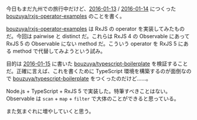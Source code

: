 今日もまだ九州での旅行中だけど、[2016-01-13][] / [2016-01-14][] につくった [bouzuya/rxjs-operator-examples][] のことを書く。

[bouzuya/rxjs-operator-examples][] は RxJS の operator を実装してみたものだ。今回は pairwise と distinct だ。これらは RxJS 4 の Observable にあって RxJS 5 の Observable にない method だ。こういう operator を RxJS 5 にある method で代替してみようという試み。

目的は [2016-01-15][] に書いた [bouzuya/typescript-boilerplate][] を検証することだ。正確に言えば、これを書くために TypeScript 環境を構築するのが面倒なので [bouzuya/typescript-boilerplate][] をつくったのだけど……。

Node.js + TypeScript + RxJS 5 で実装した。特筆すべきことはない。Observable は `scan` + `map` + `filter` で大体のことができると思っている。

また気まぐれに増やしていくと思う。

[2016-01-13]: https://blog.bouzuya.net/2016/01/13/
[2016-01-14]: https://blog.bouzuya.net/2016/01/14/
[2016-01-15]: https://blog.bouzuya.net/2016/01/15/
[bouzuya/rxjs-operator-examples]: https://github.com/bouzuya/rxjs-operator-examples
[bouzuya/typescript-boilerplate]: https://github.com/bouzuya/typescript-boilerplate
